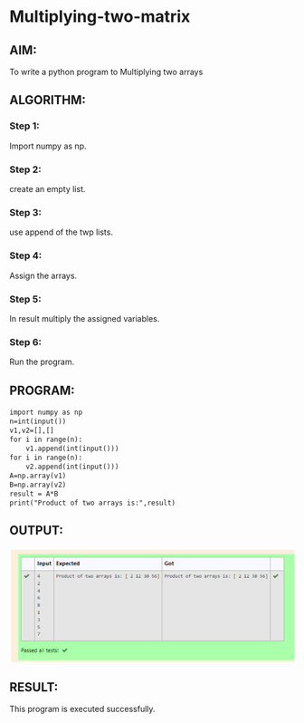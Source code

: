 # Multiplying-two-matrix

## AIM:
To write a python program to Multiplying two arrays
## ALGORITHM:

### Step 1:
Import numpy as np.
### Step 2:
create an empty list.
### Step 3:
use append of the twp lists.
### Step 4:
Assign the arrays.
### Step 5:
In result multiply the assigned variables.
### Step 6:
Run the program.

## PROGRAM: 
```
import numpy as np
n=int(input())
v1,v2=[],[]
for i in range(n):
    v1.append(int(input()))
for i in range(n):
    v2.append(int(input()))
A=np.array(v1)   
B=np.array(v2)
result = A*B
print("Product of two arrays is:",result)
```

## OUTPUT:
![multiplying](multiplying.PNG)

## RESULT:
This program is executed successfully.


